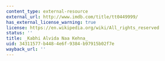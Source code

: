 ```yaml
---
content_type: external-resource
external_url: http://www.imdb.com/title/tt0449999/
has_external_license_warning: true
license: https://en.wikipedia.org/wiki/All_rights_reserved
status: ''
title: _Kabhi Alvida Naa Kehna_
uid: 34311577-b448-4e6f-9384-b97915b02f7e
wayback_url: ''
---
```

